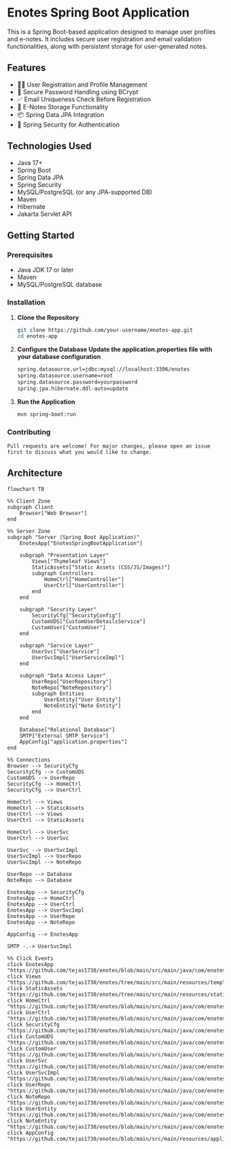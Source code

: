 # Enotes Spring Boot Application

This is a Spring Boot-based application designed to manage user profiles and e-notes. It includes secure user registration and email validation functionalities, along with persistent storage for user-generated notes.

## Features

- 🧑‍💻 User Registration and Profile Management
- 🔐 Secure Password Handling using BCrypt
- ✅ Email Uniqueness Check Before Registration
- 📝 E-Notes Storage Functionality
- 📦 Spring Data JPA Integration
- 🔐 Spring Security for Authentication

## Technologies Used

- Java 17+
- Spring Boot
- Spring Data JPA
- Spring Security
- MySQL/PostgreSQL (or any JPA-supported DB)
- Maven
- Hibernate
- Jakarta Servlet API

## Getting Started

### Prerequisites

- Java JDK 17 or later
- Maven
- MySQL/PostgreSQL database

### Installation

1. **Clone the Repository**
   ```bash
   git clone https://github.com/your-username/enotes-app.git
   cd enotes-app

2. **Configure the Database Update the application.properties file with your database configuration**
    ```bash
    spring.datasource.url=jdbc:mysql://localhost:3306/enotes
    spring.datasource.username=root
    spring.datasource.password=yourpassword
    spring.jpa.hibernate.ddl-auto=update

3. **Run the Application**
    ```bash
    mvn spring-boot:run

### Contributing
    Pull requests are welcome! For major changes, please open an issue first to discuss what you would like to change.

    
## Architecture
   ```mermaid
   flowchart TB

   %% Client Zone
   subgraph Client
       Browser["Web Browser"]
   end

   %% Server Zone
   subgraph "Server (Spring Boot Application)"
       EnotesApp["EnotesSpringBootApplication"]

       subgraph "Presentation Layer"
           Views["Thymeleaf Views"]
           StaticAssets["Static Assets (CSS/JS/Images)"]
           subgraph Controllers
               HomeCtrl["HomeController"]
               UserCtrl["UserController"]
           end
       end

       subgraph "Security Layer"
           SecurityCfg["SecurityConfig"]
           CustomUDS["CustomUserDetailsService"]
           CustomUser["CustomUser"]
       end

       subgraph "Service Layer"
           UserSvc["UserService"]
           UserSvcImpl["UserServiceImpl"]
       end

       subgraph "Data Access Layer"
           UserRepo["UserRepository"]
           NoteRepo["NoteRepository"]
           subgraph Entities
               UserEntity["User Entity"]
               NoteEntity["Note Entity"]
           end
       end

       Database["Relational Database"]
       SMTP["External SMTP Service"]
       AppConfig["application.properties"]
   end

   %% Connections
   Browser --> SecurityCfg
   SecurityCfg --> CustomUDS
   CustomUDS --> UserRepo
   SecurityCfg --> HomeCtrl
   SecurityCfg --> UserCtrl

   HomeCtrl --> Views
   HomeCtrl --> StaticAssets
   UserCtrl --> Views
   UserCtrl --> StaticAssets

   HomeCtrl --> UserSvc
   UserCtrl --> UserSvc

   UserSvc --> UserSvcImpl
   UserSvcImpl --> UserRepo
   UserSvcImpl --> NoteRepo

   UserRepo --> Database
   NoteRepo --> Database

   EnotesApp --> SecurityCfg
   EnotesApp --> HomeCtrl
   EnotesApp --> UserCtrl
   EnotesApp --> UserSvcImpl
   EnotesApp --> UserRepo
   EnotesApp --> NoteRepo

   AppConfig --> EnotesApp

   SMTP -.-> UserSvcImpl

   %% Click Events
   click EnotesApp "https://github.com/tejas1730/enotes/blob/main/src/main/java/com/enotes/EnotesSpringBootApplication.java"
   click Views "https://github.com/tejas1730/enotes/tree/main/src/main/resources/templates/"
   click StaticAssets "https://github.com/tejas1730/enotes/tree/main/src/main/resources/static/"
   click HomeCtrl "https://github.com/tejas1730/enotes/blob/main/src/main/java/com/enotes/controller/HomeController.java"
   click UserCtrl "https://github.com/tejas1730/enotes/blob/main/src/main/java/com/enotes/controller/UserController.java"
   click SecurityCfg "https://github.com/tejas1730/enotes/blob/main/src/main/java/com/enotes/config/SecurityConfig.java"
   click CustomUDS "https://github.com/tejas1730/enotes/blob/main/src/main/java/com/enotes/config/CustomUserDetailsService.java"
   click CustomUser "https://github.com/tejas1730/enotes/blob/main/src/main/java/com/enotes/config/CustomUser.java"
   click UserSvc "https://github.com/tejas1730/enotes/blob/main/src/main/java/com/enotes/service/UserService.java"
   click UserSvcImpl "https://github.com/tejas1730/enotes/blob/main/src/main/java/com/enotes/service/UserServiceImpl.java"
   click UserRepo "https://github.com/tejas1730/enotes/blob/main/src/main/java/com/enotes/repository/UserRepository.java"
   click NoteRepo "https://github.com/tejas1730/enotes/blob/main/src/main/java/com/enotes/repository/NoteRepository.java"
   click UserEntity "https://github.com/tejas1730/enotes/blob/main/src/main/java/com/enotes/entity/User.java"
   click NoteEntity "https://github.com/tejas1730/enotes/blob/main/src/main/java/com/enotes/entity/Note.java"
   click AppConfig "https://github.com/tejas1730/enotes/blob/main/src/main/resources/application.properties"

